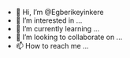 - 👋 Hi, I’m @Egberikeyinkere
- 👀 I’m interested in ...
- 🌱 I’m currently learning ...
- 💞️ I’m looking to collaborate on ...
- 📫 How to reach me ...

<!---
Egberikeyinkere/Egberikeyinkere is a ✨ special ✨ repository because its `README.md` (this file) appears on your GitHub profile.
You can click the Preview link to take a look at your changes.
--->
